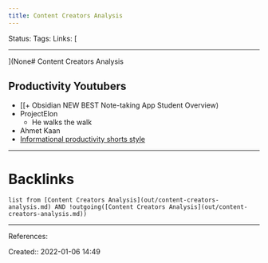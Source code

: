 ```yaml
---
title: Content Creators Analysis
---
```

Status: 
Tags: 
Links: [
___
](None# Content Creators Analysis
## Productivity Youtubers
- [[+ Obsidian NEW BEST Note-taking App Student Overview)
- ProjectElon
	- He walks the walk
- Ahmet Kaan
- [Informational productivity shorts style](out/informational-productivity-shorts-style.md)

___
# Backlinks
```dataview
list from [Content Creators Analysis](out/content-creators-analysis.md) AND !outgoing([Content Creators Analysis](out/content-creators-analysis.md))
```
___
References:

Created:: 2022-01-06 14:49
